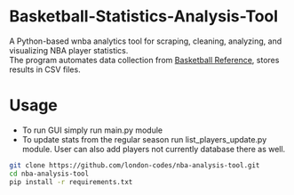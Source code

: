 # Basketball-Statistics-Analysis-Tool

A Python-based wnba analytics tool for scraping, cleaning, analyzing, and visualizing NBA player statistics.  
The program automates data collection from [Basketball Reference](https://www.basketball-reference.com), stores results in CSV files. 


# Usage
- To run GUI simply run main.py module
- To update stats from the regular season run list_players_update.py module. User can also add players not currently database there as well.

```bash
git clone https://github.com/london-codes/nba-analysis-tool.git
cd nba-analysis-tool
pip install -r requirements.txt
```





